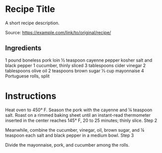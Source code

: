 # Recipe Title

A short recipe description.

Source: https://example.com/link/to/original/recipe/

## Ingredients
1 pound boneless pork loin
½ teaspoon cayenne pepper
kosher salt and black pepper
1 cucumber, thinly sliced
3 tablespoons cider vinegar
2 tablespoons olive oil
2 teaspoons brown sugar
⅓ cup mayonnaise
4 Portuguese rolls, split 
# Instructions
Heat oven to 450° F. Season the pork with the cayenne and ¼ teaspoon salt. Roast on a rimmed baking sheet until an instant-read thermometer inserted in the center reaches 145° F, 20 to 25 minutes; thinly slice.
Step 2

Meanwhile, combine the cucumber, vinegar, oil, brown sugar, and ¼ teaspoon each salt and black pepper in a medium bowl.
Step 3

Divide the mayonnaise, pork, and cucumber among the rolls.

